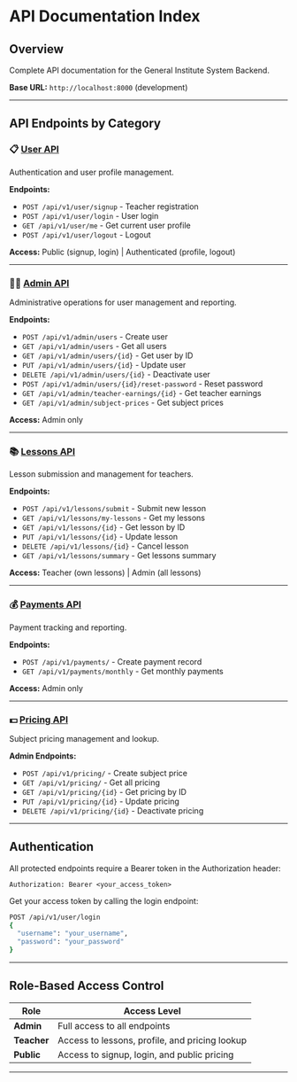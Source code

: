 # API Documentation Index

## Overview
Complete API documentation for the General Institute System Backend.

**Base URL:** `http://localhost:8000` (development)

---

## API Endpoints by Category

### 📋 [User API](./API_USER.md)
Authentication and user profile management.

**Endpoints:**
- `POST /api/v1/user/signup` - Teacher registration
- `POST /api/v1/user/login` - User login
- `GET /api/v1/user/me` - Get current user profile
- `POST /api/v1/user/logout` - Logout

**Access:** Public (signup, login) | Authenticated (profile, logout)

---

### 👨‍💼 [Admin API](./API_ADMIN.md)
Administrative operations for user management and reporting.

**Endpoints:**
- `POST /api/v1/admin/users` - Create user
- `GET /api/v1/admin/users` - Get all users
- `GET /api/v1/admin/users/{id}` - Get user by ID
- `PUT /api/v1/admin/users/{id}` - Update user
- `DELETE /api/v1/admin/users/{id}` - Deactivate user
- `POST /api/v1/admin/users/{id}/reset-password` - Reset password
- `GET /api/v1/admin/teacher-earnings/{id}` - Get teacher earnings
- `GET /api/v1/admin/subject-prices` - Get subject prices

**Access:** Admin only

---

### 📚 [Lessons API](./API_LESSONS.md)
Lesson submission and management for teachers.

**Endpoints:**
- `POST /api/v1/lessons/submit` - Submit new lesson
- `GET /api/v1/lessons/my-lessons` - Get my lessons
- `GET /api/v1/lessons/{id}` - Get lesson by ID
- `PUT /api/v1/lessons/{id}` - Update lesson
- `DELETE /api/v1/lessons/{id}` - Cancel lesson
- `GET /api/v1/lessons/summary` - Get lessons summary

**Access:** Teacher (own lessons) | Admin (all lessons)

---

### 💰 [Payments API](./API_PAYMENTS.md)
Payment tracking and reporting.

**Endpoints:**
- `POST /api/v1/payments/` - Create payment record
- `GET /api/v1/payments/monthly` - Get monthly payments

**Access:** Admin only

---

### 💵 [Pricing API](./API_PRICING.md)
Subject pricing management and lookup.

**Admin Endpoints:**
- `POST /api/v1/pricing/` - Create subject price
- `GET /api/v1/pricing/` - Get all pricing
- `GET /api/v1/pricing/{id}` - Get pricing by ID
- `PUT /api/v1/pricing/{id}` - Update pricing
- `DELETE /api/v1/pricing/{id}` - Deactivate pricing

<!-- **User Endpoints:**
- `GET /api/v1/pricing/lookup/{subject}` - Lookup subject price (Authenticated)

**Public Endpoints:**
- `GET /api/v1/pricing/public/all` - Get all public pricing (No auth) -->

---

## Authentication

All protected endpoints require a Bearer token in the Authorization header:

```
Authorization: Bearer <your_access_token>
```

Get your access token by calling the login endpoint:

```bash
POST /api/v1/user/login
{
  "username": "your_username",
  "password": "your_password"
}
```

---

## Role-Based Access Control

| Role | Access Level |
|------|-------------|
| **Admin** | Full access to all endpoints |
| **Teacher** | Access to lessons, profile, and pricing lookup |
| **Public** | Access to signup, login, and public pricing |

---